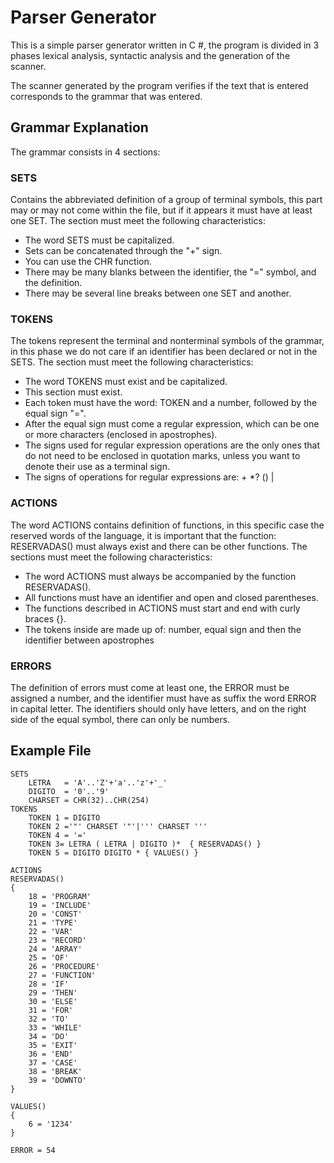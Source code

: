 # Parser Generator

This is a simple parser generator written in C #, the program is divided in 3 phases lexical analysis, syntactic analysis and the generation of the scanner.

The scanner generated by the program verifies if the text that is entered corresponds to the grammar that was entered.

## Grammar Explanation

The grammar consists in 4 sections:

### SETS

Contains the abbreviated definition of a group of terminal symbols, this part may or may not come within the file, but if it appears it must have at least one SET. The section must meet the following characteristics:

* The word SETS must be capitalized.
* Sets can be concatenated through the "+" sign.
* You can use the CHR function.
* There may be many blanks between the identifier, the "=" symbol, and the definition.
* There may be several line breaks between one SET and another.

### TOKENS

The tokens represent the terminal and nonterminal symbols of the grammar, in this phase we do not care if an identifier has been declared or not in the SETS. The section must meet the following characteristics:

* The word TOKENS must exist and be capitalized.
* This section must exist.
* Each token must have the word: TOKEN and a number, followed by the equal sign "=".
* After the equal sign must come a regular expression, which can be one or more characters (enclosed in apostrophes).
* The signs used for regular expression operations are the only ones that do not need to be enclosed in quotation marks, unless you want to denote their use as a terminal sign.
* The signs of operations for regular expressions are: + *? () |

### ACTIONS

The word ACTIONS contains definition of functions, in this specific case the reserved words of the language, it is important that the function: RESERVADAS() must always exist and there can be other functions. The sections must meet the following characteristics:

* The word ACTIONS must always be accompanied by the function RESERVADAS().
* All functions must have an identifier and open and closed parentheses.
* The functions described in ACTIONS must start and end with curly braces {}.
* The tokens inside are made up of: number, equal sign and then the identifier between apostrophes

### ERRORS

The definition of errors must come at least one, the ERROR must be assigned a number, and the identifier must have as suffix the word ERROR in capital letter. The identifiers should only have letters, and on the right side of the equal symbol, there can only be numbers.

## Example File

```
SETS
	LETRA   = 'A'..'Z'+'a'..'z'+'_'
	DIGITO  = '0'..'9'
	CHARSET = CHR(32)..CHR(254)
TOKENS
	TOKEN 1 = DIGITO
	TOKEN 2 ='"' CHARSET '"'|''' CHARSET '''
	TOKEN 4 = '='
	TOKEN 3= LETRA ( LETRA | DIGITO )*  { RESERVADAS() }
	TOKEN 5 = DIGITO DIGITO * { VALUES() }

ACTIONS
RESERVADAS()
{
	18 = 'PROGRAM'
	19 = 'INCLUDE'
	20 = 'CONST'
	21 = 'TYPE'
	22 = 'VAR'
	23 = 'RECORD'
	24 = 'ARRAY'
	25 = 'OF'
	26 = 'PROCEDURE'
	27 = 'FUNCTION'
	28 = 'IF'
	29 = 'THEN'
	30 = 'ELSE'
	31 = 'FOR'
	32 = 'TO'
	33 = 'WHILE'
	34 = 'DO'
	35 = 'EXIT'
	36 = 'END'
	37 = 'CASE'
	38 = 'BREAK'
	39 = 'DOWNTO'
}

VALUES()
{
	6 = '1234'
}

ERROR = 54
```
